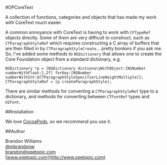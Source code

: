 #OPCoreText

A collection of functions, categories and objects that has made my work with CoreText much easier.

A common annoyance with CoreText is having to work with `CFTypeRef` objects directly. Some of them are very difficult to construct, such as `CTParagraphStyleRef` which requires constructing a C array of buffers that are then filled in by `CTParagraphStyleCreate`... pretty bonkers if you ask me. So, I've added some methods to `NSDictionary` that allows one to create the Core Foundation object from a standard dictionary, e.g.

    NSDictionary *p = [NSDictionary dictionaryWithObject:[NSNumber numberWithFloat:1.2f] forKey:[NSNumber numberWithInt:kCTParagraphStyleSpecifierLineHeightMultiple]];
    CTParagraphStyleRef = [p createParagraphStyle];

There are similar methods for converting a `CTParagraphStyleRef` type to a dictionary, and methods for converting between `CTFontRef` types and `UIFont`.

##Installation

We love [CocoaPods](http://github.com/cocoapods/cocoapods), so we recommend you use it.

##Author

Brandon Williams  
[@mbrandonw](http://www.twitter.com/mbrandonw)  
[brandon@opetopic.com](brandon@opetopic.com)  
[www.opetopic.com](http://www.opetopic.com)